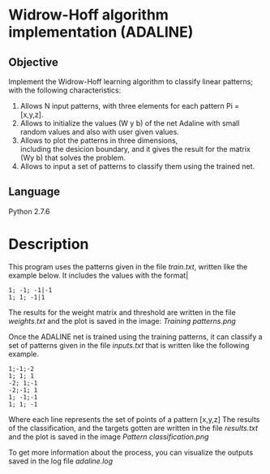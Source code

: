 # Widrow-Hoff algorithm implementation (ADALINE)

## Objective
Implement the Widrow-Hoff learning algorithm  to classify linear patterns;
with the following characteristics: 

1. Allows N input patterns, with three elements for each pattern Pi = [x,y,z]. 
2. Allows to initialize the values (W y b) of the net Adaline with small random values
 and also with user given values.
3. Allows to plot the patterns in three dimensions,  
including the desicion boundary, and it gives the result for the matrix 
(Wy b) that solves the problem.
4. Allows to input a set of patterns to classify them using the trained net.

## Language
Python 2.7.6

# Description
This program uses the patterns given in the file *train.txt*, written like the example 
below. It includes the values with the format<inputs>|<target>
```
1; -1; -1|-1
1; 1; -1|1
```
The results for the weight matrix and threshold are written in the file *weights.txt* 
and the plot is saved in the image: *Training patterns.png*

Once the ADALINE net is trained using the training patterns, it can classify a set of 
patterns given in the file *inputs.txt* that is written like the following example.
```
1;-1;-2
1; 1; 1
-2; 1;-1
-2;-1; 1
1; -1;-1
1; 1; -1
```
Where each line represents the set of points of a pattern [x,y,z]
The results of the classification, and the targets gotten are written in the file 
*results.txt* and the plot is saved in the image *Pattern classification.png*

To get more information about the process, you can visualize the outputs saved in
the log file *adaline.log* 

